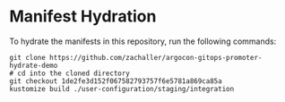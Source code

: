 # Manifest Hydration

To hydrate the manifests in this repository, run the following commands:

```shell
git clone https://github.com/zachaller/argocon-gitops-promoter-hydrate-demo
# cd into the cloned directory
git checkout 1de2fe3d152f067582793757f6e5781a869ca85a
kustomize build ./user-configuration/staging/integration
```
